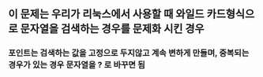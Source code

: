 ## 이 문제는 우리가 리눅스에서 사용할 때 와일드 카드형식으로 문자열을 검색하는 경우를 문제화 시킨 경우
### 포인트는 검색하는 값을 고정으로 두지않고 계속 변하게 만들며, 중복되는 경우가 있는 경우 문자열을 ? 로 바꾸면 됨
